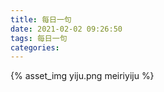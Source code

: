```yaml
---
title: 每日一句
date: 2021-02-02 09:26:50
tags: 每日一句
categories: 
---
```


{% asset_img yiju.png meiriyiju %}